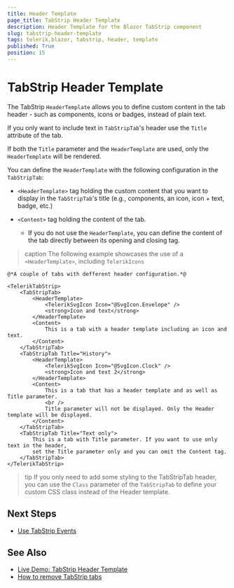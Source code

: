 ```yaml
---
title: Header Template
page_title: TabStrip Header Template
description: Header Template for the Blazor TabStrip component
slug: tabstrip-header-template
tags: telerik,blazor, tabstrip, header, template
published: True
position: 15
---
```


# TabStrip Header Template

The TabStrip `HeaderTemplate` allows you to define custom content in the tab header - such as components, icons or badges, instead of plain text.

If you only want to include text in `TabStripTab`'s header use the `Title` attribute of the tab.

If both the `Title` parameter and the `HeaderTemplate` are used, only the `HeaderTemplate` will be rendered.

You can define the `HeaderTemplate` with the following configuration in the `TabStripTab`:

* `<HeaderTemplate>` tag holding the custom content that you want to display in the `TabStripTab`'s title (e.g., components, an icon, icon + text, badge, etc.)

* `<Content>` tag holding the content of the tab.
    * If you do not use the `HeaderTemplate`, you can define the content of the tab directly between its opening and closing tag.

>caption The following example showcases the use of a `<HeaderTemplate>`, including `TelerikIcons`

````RAZOR
@*A couple of tabs with defferent header configuration.*@

<TelerikTabStrip>
    <TabStripTab>
        <HeaderTemplate>            
            <TelerikSvgIcon Icon="@SvgIcon.Envelope" />
            <strong>Icon and text</strong>
        </HeaderTemplate>
        <Content>            
            This is a tab with a header template including an icon and text.
        </Content>
    </TabStripTab>
    <TabStripTab Title="History">        
        <HeaderTemplate>
            <TelerikSvgIcon Icon="@SvgIcon.Clock" />
            <strong>Icon and text 2</strong>
        </HeaderTemplate>
        <Content>
            This is a tab that has a header template and as well as Title parameter.
            <br />
            Title parameter will not be displayed. Only the Header template will be displayed.
        </Content>
    </TabStripTab>
    <TabStripTab Title="Text only">
        This is a tab with Title parameter. If you want to use only text in the header, 
        set the Title parameter only and you can omit the Content tag.
    </TabStripTab>
</TelerikTabStrip>
````

>tip If you only need to add some styling to the TabStripTab header, you can use the `Class` parameter of the `TabStripTab` to define your custom CSS class instead of the Header template.


## Next Steps

* [Use TabStrip Events](slug://tabstrip-events)


## See Also

* [Live Demo: TabStrip Header Template](https://demos.telerik.com/blazor-ui/tabstrip/header-template)
* [How to remove TabStrip tabs](slug://tabstrip-kb-remove-tab)
